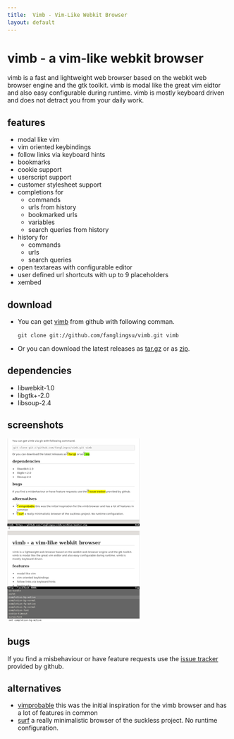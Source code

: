 ```yaml
---
title:  Vimb - Vim-Like Webkit Browser
layout: default
---
```


# vimb - a vim-like webkit browser

vimb is a fast and lightweight web browser based on the webkit web browser
engine and the gtk toolkit. vimb is modal like the great vim eidtor and also
easy configurable during runtime. vimb is mostly keyboard driven and does not
detract you from your daily work.

## features
- modal like vim
- vim oriented keybindings
- follow links via keyboard hints
- bookmarks
- cookie support
- userscript support
- customer stylesheet support
- completions for
  - commands
  - urls from history
  - bookmarked urls
  - variables
  - search queries from history
- history for
  - commands
  - urls
  - search queries
- open textareas with configurable editor
- user defined url shortcuts with up to 9 placeholders
- xembed

## download

- You can get [vimb][] from github with following comman.

      git clone git://github.com/fanglingsu/vimb.git vimb

- Or you can download the latest releases as [tar.gz][tgz] or as [zip][].

## dependencies

- libwebkit-1.0
- libgtk+-2.0
- libsoup-2.4

## screenshots

[![link hinting](media/tn/vimb-hints.png "link hinting")](media/vimb-hints.png)
[![setting completion of vimb](media/tn/vimb-completion.png "completion of settings")](media/vimb-completion.png)

## bugs

If you find a misbehaviour or have feature requests use the
[issue tracker][bug] provided by github.

## alternatives

- [vimprobable][] this was the initial inspiration for the vimb browser and has
  a lot of features in common
- [surf][] a really minimalistic browser of the suckless project. No runtime
  configuration.

[zip]:  https://github.com/fanglingsu/vimb/archive/master.zip "vim browser download zip"
[tgz]:  https://github.com/fanglingsu/vimb/archive/master.tar.gz "vim browser download tar.gz"
[bug]:  https://github.com/fanglingsu/vimb/issues "vimb browser - issue tracker"
[surf]: http://surf.suckless.org/
[vimb]: https://github.com/fanglingsu/vimb "vimb browser project"
[vimprobable]: http://sourceforge.net/apps/trac/vimprobable/
